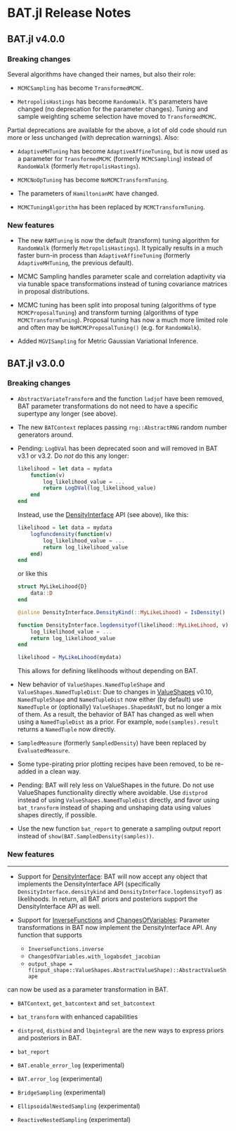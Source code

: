 BAT.jl Release Notes
====================

BAT.jl v4.0.0
-------------

### Breaking changes

Several algorithms have changed their names, but also their role:

* `MCMCSampling` has become `TransformedMCMC`.

* `MetropolisHastings` has become `RandomWalk`. It's parameters have
    changed (no deprecation for the parameter changes). Tuning and
    sample weighting scheme selection have moved to `TransformedMCMC`.

Partial deprecations are available for the above, a lot of old code should
run more or less unchanged (with deprecation warnings). Also:

* `AdaptiveMHTuning` has become `AdaptiveAffineTuning`, but is now
  used as a parameter for `TransformedMCMC` (formerly `MCMCSampling`)
  instead of `RandomWalk` (formerly `MetropolisHastings`).

* `MCMCNoOpTuning` has become `NoMCMCTransformTuning`.

* The parameters of `HamiltonianMC` have changed.

* `MCMCTuningAlgorithm` has been replaced by `MCMCTransformTuning`.


### New features

* The new `RAMTuning` is now the default (transform) tuning algorithm for
  `RandomWalk` (formerly `MetropolisHastings`). It typically results in a much
  faster burn-in process than `AdaptiveAffineTuning` (formerly
  `AdaptiveMHTuning`, the previous default).

* MCMC Sampling handles parameter scale and correlation adaptivity via
  via tunable space transformations instead of tuning covariance matrices
  in proposal distributions.
  
* MCMC tuning has been split into proposal tuning (algorithms of type
  `MCMCProposalTuning`) and transform turning (algorithms of type
  `MCMCTransformTuning`). Proposal tuning has now a much more limited role
  and often may be `NoMCMCProposalTuning()` (e.g. for `RandomWalk`).

* Added `MGVISampling` for Metric Gaussian Variational Inference.


BAT.jl v3.0.0
-------------

### Breaking changes

* `AbstractVariateTransform` and the function `ladjof` have been removed, BAT parameter transformations do not need to have a specific supertype any longer (see above).

* The new `BATContext` replaces passing `rng::AbstractRNG` random number generators around.

* Pending: `LogDVal` has been deprecated soon and will removed in BAT v3.1 or v3.2. Do *not* do this any longer:

  ```julia
  likelihood = let data = mydata
      function(v)
          log_likelihood_value = ...
          return LogDVal(log_likelihood_value)
      end
  end
  ```

  Instead, use the [DensityInterface](https://github.com/JuliaMath/DensityInterface.jl) API (see above), like this:

  ```julia
  likelihood = let data = mydata
      logfuncdensity(function(v)
          log_likelihood_value = ...
          return log_likelihood_value
      end)
  end
  ```

  or like this

  ```julia
  struct MyLikeLihood{D}
      data::D
  end

  @inline DensityInterface.DensityKind(::MyLikeLihood) = IsDensity()

  function DensityInterface.logdensityof(likelihood::MyLikeLihood, v)
      log_likelihood_value = ...
      return log_likelihood_value
  end

  likelihood = MyLikeLihood(mydata)
  ```

  This allows for defining likelihoods without depending on BAT.

* New behavior of `ValueShapes.NamedTupleShape` and  `ValueShapes.NamedTupleDist`: Due to changes in [ValueShapes](https://github.com/oschulz/ValueShapes.jl) v0.10, `NamedTupleShape` and `NamedTupleDist` now either (by default) use `NamedTuple` or (optionally) `ValueShapes.ShapedAsNT`, but no longer a mix of them. As a result, the behavior of BAT has changed as well when using a `NamedTupleDist` as a prior. For example, `mode(samples).result` returns a `NamedTuple` now directly.

* `SampledMeasure` (formerly `SampledDensity`) have been replaced by `EvaluatedMeasure`.

* Some type-pirating prior plotting recipes have been removed, to be re-added in a clean way.

* Pending: BAT will rely less on ValueShapes in the future. Do not use ValueShapes functionality directly where avoidable. Use `distprod` instead of using `ValueShapes.NamedTupleDist` directly, and favor using `bat_transform` instead of shaping and unshaping data using values shapes directly, if possible.

* Use the new function `bat_report` to generate a sampling output report instead of `show(BAT.SampledDensity(samples))`.


### New features
------------

* Support for [DensityInterface](https://github.com/JuliaMath/DensityInterface.jl): BAT will now accept any object that implements the DensityInterface API (specifically `DensityInterface.densitykind` and `DensityInterface.logdensityof`) as likelihoods. In return, all BAT priors and posteriors support the DensityInterface API as well.

* Support for [InverseFunctions](https://github.com/JuliaMath/InverseFunctions.jl) and [ChangesOfVariables](https://github.com/JuliaMath/ChangesOfVariables.jl): Parameter transformations in BAT now implement the DensityInterface API. Any function that supports

    * `InverseFunctions.inverse`
    * `ChangesOfVariables.with_logabsdet_jacobian`
    * `output_shape = f(input_shape::ValueShapes.AbstractValueShape)::AbstractValueShape`

can now be used as a parameter transformation in BAT.

* `BATContext`, `get_batcontext` and `set_batcontext`

* `bat_transform` with enhanced capabilities

* `distprod`, `distbind` and `lbqintegral` are the new ways to express priors and posteriors in BAT.

* `bat_report`

* `BAT.enable_error_log` (experimental)

* `BAT.error_log` (experimental)

* `BridgeSampling` (experimental)

* `EllipsoidalNestedSampling` (experimental)

* `ReactiveNestedSampling` (experimental)
